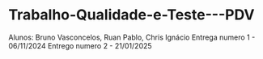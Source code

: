 # Trabalho-Qualidade-e-Teste---PDV
Alunos: Bruno Vasconcelos, Ruan Pablo, Chris Ignácio
Entrega numero 1 - 06/11/2024
Entrego numero 2 - 21/01/2025
